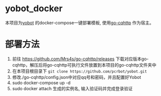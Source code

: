 # yobot_docker
本项目为[yobot](https://github.com/pcrbot/yobot) 的docker-compose一键部署模板, 使用[go-cqhttp](https://github.com/Mrs4s/go-cqhttp) 作为宿主。

# 部署方法

1. 前往 https://github.com/Mrs4s/go-cqhttp/releases 下载对应版本go-cqhttp，解压后将go-cqhttp可执行文件放置到本项目的go-cqhttp文件夹中
2. 在本项目根目录下 `git clone https://github.com/pcrbot/yobot.git`
3. 修改./go-cqhttp/config.json中对应qq号和密码，并且配置好Yobot
4. sudo docker-compose up -d
5. sudo docker attach 生成的实例名, 输入验证码并完成登录验证
